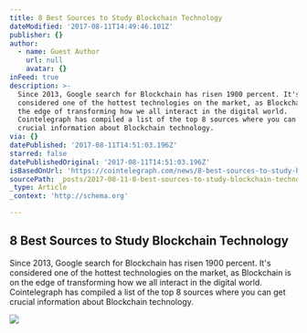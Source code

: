 ```yaml
---
title: 8 Best Sources to Study Blockchain Technology
dateModified: '2017-08-11T14:49:46.101Z'
publisher: {}
author:
  - name: Guest Author
    url: null
    avatar: {}
inFeed: true
description: >-
  Since 2013, Google search for Blockchain has risen 1900 percent. It's
  considered one of the hottest technologies on the market, as Blockchain is on
  the edge of transforming how we all interact in the digital world.
  Cointelegraph has compiled a list of the top 8 sources where you can get
  crucial information about Blockchain technology.
via: {}
datePublished: '2017-08-11T14:51:03.196Z'
starred: false
datePublishedOriginal: '2017-08-11T14:51:03.196Z'
isBasedOnUrl: 'https://cointelegraph.com/news/8-best-sources-to-study-blockchain-technology'
sourcePath: _posts/2017-08-11-8-best-sources-to-study-blockchain-technology.md
_type: Article
_context: 'http://schema.org'

---
```

<article style=""><h1>8 Best Sources to Study Blockchain Technology</h1><p>Since 2013, Google search for Blockchain has risen 1900 percent. It's considered one of the hottest technologies on the market, as Blockchain is on the edge of transforming how we all interact in the digital world. Cointelegraph has compiled a list of the top 8 sources where you can get crucial information about Blockchain technology.</p><img src="https://cointelegraph.com/storage/uploads/view/879a6a616b068571efcb13570f70d4c1.jpg" /></article>